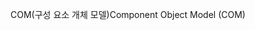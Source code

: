 <span data-ttu-id="140ea-101">COM(구성 요소 개체 모델)</span><span class="sxs-lookup"><span data-stu-id="140ea-101">Component Object Model (COM)</span></span>